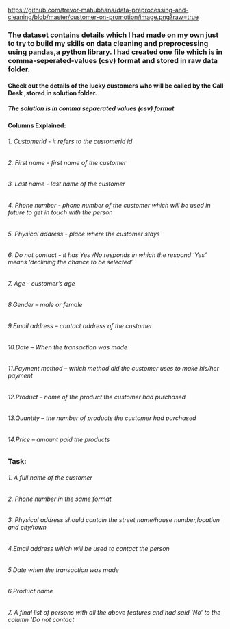 https://github.com/trevor-mahubhana/data-preprocessing-and-cleaning/blob/master/customer-on-promotion/image.png?raw=true
### The dataset contains details which l had made on my own just to try to build my skills on data cleaning and preprocessing using pandas,a python library. I had created one file which is in  comma-seperated-values (csv) format and stored in raw data folder.

#### Check out the details of the lucky customers who will be called by the Call Desk ,stored in solution folder.
##### The solution is in comma sepaerated values (csv) format


#### Columns Explained:  
###### 1. Customerid - it refers to the customerid id  
###### 2. First name - first name of the customer  
###### 3. Last name - last name of the customer  
###### 4. Phone number - phone number of the customer which will be used in future to get in touch with the person 
###### 5. Physical address - place where the customer stays  
###### 6. Do not contact - it has Yes /No responds in which the respond ‘Yes’ means ‘declining the chance to be selected’  
###### 7. Age - customer’s  age  
###### 8.Gender – male or female 
###### 9.Email address – contact address of the customer 
###### 10.Date – When the transaction was made 
###### 11.Payment method – which method did the customer uses to make his/her payment 
###### 12.Product – name of the product the customer had purchased 
###### 13.Quantity – the number of products the customer had purchased 
###### 14.Price – amount paid the products 


### Task: 
###### 1. A full name of the customer  
###### 2. Phone number in the same format  
###### 3. Physical address should contain the street name/house number,location and city/town  
###### 4.Email address which will be used to contact the person 
###### 5.Date when the transaction was made 
###### 6.Product name  
###### 7. A final list of persons with all the above features and had said ‘No’ to the column ‘Do not contact 
